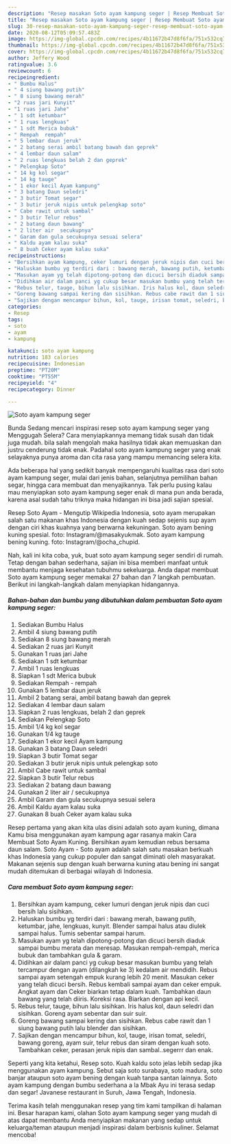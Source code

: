 ```yaml
---
description: "Resep masakan Soto ayam kampung seger | Resep Membuat Soto ayam kampung seger Yang Lezat Sekali"
title: "Resep masakan Soto ayam kampung seger | Resep Membuat Soto ayam kampung seger Yang Lezat Sekali"
slug: 30-resep-masakan-soto-ayam-kampung-seger-resep-membuat-soto-ayam-kampung-seger-yang-lezat-sekali
date: 2020-08-12T05:09:57.483Z
image: https://img-global.cpcdn.com/recipes/4b11672b47d8f6fa/751x532cq70/soto-ayam-kampung-seger-foto-resep-utama.jpg
thumbnail: https://img-global.cpcdn.com/recipes/4b11672b47d8f6fa/751x532cq70/soto-ayam-kampung-seger-foto-resep-utama.jpg
cover: https://img-global.cpcdn.com/recipes/4b11672b47d8f6fa/751x532cq70/soto-ayam-kampung-seger-foto-resep-utama.jpg
author: Jeffery Wood
ratingvalue: 3.6
reviewcount: 6
recipeingredient:
- " Bumbu Halus"
- " 4 siung bawang putih"
- " 8 siung bawang merah"
- "2 ruas jari Kunyit"
- "1 ruas jari Jahe"
- " 1 sdt ketumbar"
- " 1 ruas lengkuas"
- " 1 sdt Merica bubuk"
- " Rempah  rempah"
- " 5 lembar daun jeruk"
- " 2 batang serai ambil batang bawah dan geprek"
- " 4 lembar daun salam"
- " 2 ruas lengkuas belah 2 dan geprek"
- " Pelengkap Soto"
- " 14 kg kol segar"
- " 14 kg tauge"
- " 1 ekor kecil Ayam kampung"
- " 3 batang Daun seledri"
- " 3 butir Tomat segar"
- " 3 butir jeruk nipis untuk pelengkap soto"
- " Cabe rawit untuk sambal"
- " 3 butir Telur rebus"
- " 2 batang daun bawang"
- " 2 liter air  secukupnya"
- " Garam dan gula secukupnya sesuai selera"
- " Kaldu ayam kalau suka"
- " 8 buah Ceker ayam kalau suka"
recipeinstructions:
- "Bersihkan ayam kampung, ceker lumuri dengan jeruk nipis dan cuci bersih lalu sisihkan."
- "Haluskan bumbu yg terdiri dari : bawang merah, bawang putih, ketumbar, jahe, lengkuas, kunyit. Blender sampai halus atau diulek sampai halus. Tumis sebentar sampai harum."
- "Masukan ayam yg telah dipotong-potong dan dicuci bersih diaduk sampai bumbu merata dan meresap. Masukan rempah-rempah, merica bubuk dan tambahkan gula &amp; garam."
- "Didihkan air dalam panci yg cukup besar masukan bumbu yang telah tercampur dengan ayam (dilangkah ke 3) kedalam air mendidih. Rebus sampai ayam setengah empuk kurang lebih 20 menit. Masukan ceker yang telah dicuci bersih. Rebus kembali sampai ayam dan ceker empuk. Angkat ayam dan Ceker biarkan tetap dalam kuah. Tambahkan daun bawang yang telah diiris. Koreksi rasa. Biarkan dengan api kecil."
- "Rebus telur, tauge, bihun lalu sisihkan. Iris halus kol, daun seledri dan sisihkan. Goreng ayam sebentar dan suir suir."
- "Goreng bawang sampai kering dan sisihkan. Rebus cabe rawit dan 1 siung bawang putih lalu blender dan sisihkan."
- "Sajikan dengan mencampur bihun, kol, tauge, irisan tomat, seledri, bawang goreng, ayam suir, telur rebus dan siram dengan kuah soto. Tambahkan ceker, perasan jeruk nipis dan sambal..segerrr dan enak."
categories:
- Resep
tags:
- soto
- ayam
- kampung

katakunci: soto ayam kampung 
nutrition: 183 calories
recipecuisine: Indonesian
preptime: "PT20M"
cooktime: "PT55M"
recipeyield: "4"
recipecategory: Dinner

---
```



![Soto ayam kampung seger](https://img-global.cpcdn.com/recipes/4b11672b47d8f6fa/751x532cq70/soto-ayam-kampung-seger-foto-resep-utama.jpg)

Bunda Sedang mencari inspirasi resep soto ayam kampung seger yang Menggugah Selera? Cara menyiapkannya memang tidak susah dan tidak juga mudah. bila salah mengolah maka hasilnya tidak akan memuaskan dan justru cenderung tidak enak. Padahal soto ayam kampung seger yang enak selayaknya punya aroma dan cita rasa yang mampu memancing selera kita.

Ada beberapa hal yang sedikit banyak mempengaruhi kualitas rasa dari soto ayam kampung seger, mulai dari jenis bahan, selanjutnya pemilihan bahan segar, hingga cara membuat dan menyajikannya. Tak perlu pusing kalau mau menyiapkan soto ayam kampung seger enak di mana pun anda berada, karena asal sudah tahu triknya maka hidangan ini bisa jadi sajian spesial.

Resep Soto Ayam - Mengutip Wikipedia Indonesia, soto ayam merupakan salah satu makanan khas Indonesia dengan kuah sedap sejenis sup ayam dengan ciri khas kuahnya yang berwarna kekuningan. Soto ayam bening kuning spesial. foto: Instagram/@masakyukmak. Soto ayam kampung bening kuning. foto: Instagram/@ocha_chupid.


Nah, kali ini kita coba, yuk, buat soto ayam kampung seger sendiri di rumah. Tetap dengan bahan sederhana, sajian ini bisa memberi manfaat untuk membantu menjaga kesehatan tubuhmu sekeluarga. Anda dapat membuat Soto ayam kampung seger memakai 27 bahan dan 7 langkah pembuatan. Berikut ini langkah-langkah dalam menyiapkan hidangannya.

<!--inarticleads1-->

##### Bahan-bahan dan bumbu yang dibutuhkan dalam pembuatan Soto ayam kampung seger:

1. Sediakan  Bumbu Halus
1. Ambil  4 siung bawang putih
1. Sediakan  8 siung bawang merah
1. Sediakan 2 ruas jari Kunyit
1. Gunakan 1 ruas jari Jahe
1. Sediakan  1 sdt ketumbar
1. Ambil  1 ruas lengkuas
1. Siapkan  1 sdt Merica bubuk
1. Sediakan  Rempah - rempah
1. Gunakan  5 lembar daun jeruk
1. Ambil  2 batang serai, ambil batang bawah dan geprek
1. Sediakan  4 lembar daun salam
1. Siapkan  2 ruas lengkuas, belah 2 dan geprek
1. Sediakan  Pelengkap Soto
1. Ambil  1/4 kg kol segar
1. Gunakan  1/4 kg tauge
1. Sediakan  1 ekor kecil Ayam kampung
1. Gunakan  3 batang Daun seledri
1. Siapkan  3 butir Tomat segar
1. Sediakan  3 butir jeruk nipis untuk pelengkap soto
1. Ambil  Cabe rawit untuk sambal
1. Siapkan  3 butir Telur rebus
1. Sediakan  2 batang daun bawang
1. Gunakan  2 liter air / secukupnya
1. Ambil  Garam dan gula secukupnya sesuai selera
1. Ambil  Kaldu ayam kalau suka
1. Gunakan  8 buah Ceker ayam kalau suka


Resep pertama yang akan kita ulas disini adalah soto ayam kuning, dimana Kamu bisa menggunakan ayam kampung agar rasanya makin Cara Membuat Soto Ayam Kuning. Bersihkan ayam kemudian rebus bersama daun salam. Soto Ayam - Soto ayam adalah salah satu masakan berkuah khas Indonesia yang cukup populer dan sangat diminati oleh masyarakat. Makanan sejenis sup dengan kuah berwarna kuning atau bening ini sangat mudah ditemukan di berbagai wilayah di Indonesia. 

<!--inarticleads2-->

##### Cara membuat Soto ayam kampung seger:

1. Bersihkan ayam kampung, ceker lumuri dengan jeruk nipis dan cuci bersih lalu sisihkan.
1. Haluskan bumbu yg terdiri dari : bawang merah, bawang putih, ketumbar, jahe, lengkuas, kunyit. Blender sampai halus atau diulek sampai halus. Tumis sebentar sampai harum.
1. Masukan ayam yg telah dipotong-potong dan dicuci bersih diaduk sampai bumbu merata dan meresap. Masukan rempah-rempah, merica bubuk dan tambahkan gula &amp; garam.
1. Didihkan air dalam panci yg cukup besar masukan bumbu yang telah tercampur dengan ayam (dilangkah ke 3) kedalam air mendidih. Rebus sampai ayam setengah empuk kurang lebih 20 menit. Masukan ceker yang telah dicuci bersih. Rebus kembali sampai ayam dan ceker empuk. Angkat ayam dan Ceker biarkan tetap dalam kuah. Tambahkan daun bawang yang telah diiris. Koreksi rasa. Biarkan dengan api kecil.
1. Rebus telur, tauge, bihun lalu sisihkan. Iris halus kol, daun seledri dan sisihkan. Goreng ayam sebentar dan suir suir.
1. Goreng bawang sampai kering dan sisihkan. Rebus cabe rawit dan 1 siung bawang putih lalu blender dan sisihkan.
1. Sajikan dengan mencampur bihun, kol, tauge, irisan tomat, seledri, bawang goreng, ayam suir, telur rebus dan siram dengan kuah soto. Tambahkan ceker, perasan jeruk nipis dan sambal..segerrr dan enak.


Seperti yang kita ketahui, Resep soto. Kuah kaldu soto jelas lebih sedap jika menggunakan ayam kampung. Sebut saja soto surabaya, soto madura, soto banjar ataupun soto ayam bening dengan kuah tanpa santan lainnya. Soto ayam kampung dengan bumbu sederhana a la Mbak Ayu ini terasa sedap dan segar! Javanese restaurant in Suruh, Jawa Tengah, Indonesia. 

Terima kasih telah menggunakan resep yang tim kami tampilkan di halaman ini. Besar harapan kami, olahan Soto ayam kampung seger yang mudah di atas dapat membantu Anda menyiapkan makanan yang sedap untuk keluarga/teman ataupun menjadi inspirasi dalam berbisnis kuliner. Selamat mencoba!
